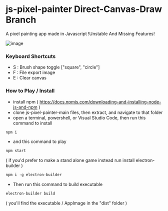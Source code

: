 # js-pixel-painter Direct-Canvas-Draw Branch
A pixel painting app made in Javascript !Unstable And Missing Features!

![image](https://user-images.githubusercontent.com/11281480/131717382-78073673-e77b-43bf-a11c-3850a43afaca.png)

### Keyboard Shortcuts
* S : Brush shape toggle ["square", "circle"]
* F : File export image
* E : Clear canvas

### How to Play / Install
* install npm ( https://docs.npmjs.com/downloading-and-installing-node-js-and-npm )
* clone js-pixel-painter-main files, then extract, and navigate to that folder
* open a terminal, powershell, or Visual Studio Code, then run this command to install

```js
npm i
```
* and this command to play

```js
npm start
```

( if you'd prefer to make a stand alone game instead run install electron-builder )

```js
npm i -g electron-builder
```

* Then run this command to build executable

```js
electron-builder build
```

( you'll find the executable / AppImage in the "dist" folder )

